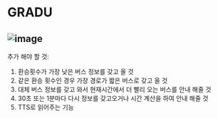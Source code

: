 # GRADU
![image](https://user-images.githubusercontent.com/77186025/166185173-1d453590-c198-4afa-92f5-eed8c7461fe9.png)
----------------------------------------------------------------------------------------------------------------
추가 해야 할 것:
1. 환승횟수가 가장 낮은 버스 정보를 갖고 올 것
2. 같은 환승 횟수인 경우 가장 경로가 짧은 버스로 갖고 올 것
3. 대체 버스 정보를 갖고 와서 현재시간에서 더 빨리 오는 버스를 안내 해줄 것
4. 30초 또는 1분마다 다시 정보를 갖고오거나 시간 계산을 하여 안내 해줄 것
5. TTS로 읽어주는 기능
